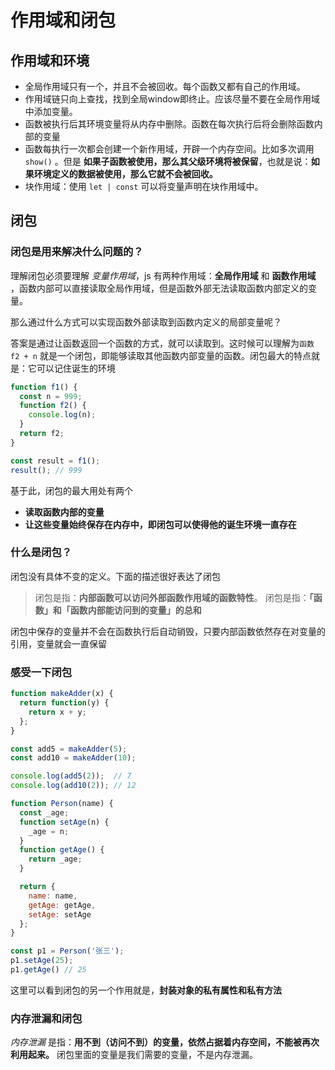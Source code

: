 # 作用域和闭包
## 作用域和环境
* 全局作用域只有一个，并且不会被回收。每个函数又都有自己的作用域。
* 作用域链只向上查找，找到全局window即终止。应该尽量不要在全局作用域中添加变量。
* 函数被执行后其环境变量将从内存中删除。函数在每次执行后将会删除函数内部的变量
* 函数每执行一次都会创建一个新作用域，开辟一个内存空间。比如多次调用 `show()` 。但是 **如果子函数被使用，那么其父级环境将被保留**，也就是说：**如果环境定义的数据被使用，那么它就不会被回收。**
* 块作用域：使用 `let | const` 可以将变量声明在块作用域中。



## 闭包
### 闭包是用来解决什么问题的？
理解闭包必须要理解 *变量作用域*，js 有两种作用域：**全局作用域** 和 **函数作用域** ，函数内部可以直接读取全局作用域，但是函数外部无法读取函数内部定义的变量。

那么通过什么方式可以实现函数外部读取到函数内定义的局部变量呢？

答案是通过让函数返回一个函数的方式，就可以读取到。这时候可以理解为`函数 f2 + n` 就是一个闭包，即能够读取其他函数内部变量的函数。闭包最大的特点就是：它可以记住诞生的环境

```javascript
function f1() {
  const n = 999;
  function f2() {
    console.log(n);
  }
  return f2;
}

const result = f1();
result(); // 999
```

基于此，闭包的最大用处有两个
* **读取函数内部的变量**
* **让这些变量始终保存在内存中，即闭包可以使得他的诞生环境一直存在**



### 什么是闭包？
闭包没有具体不变的定义。下面的描述很好表达了闭包
> 闭包是指：**内部函数可以访问外部函数作用域的函数特性**。
> 闭包是指：**「函数」和「函数内部能访问到的变量」的总和**

闭包中保存的变量并不会在函数执行后自动销毁，只要内部函数依然存在对变量的引用，变量就会一直保留


### 感受一下闭包

```javascript
function makeAdder(x) {
  return function(y) {
    return x + y;
  };
}

const add5 = makeAdder(5);
const add10 = makeAdder(10);

console.log(add5(2));  // 7
console.log(add10(2)); // 12
```

```javascript
function Person(name) {
  const _age;
  function setAge(n) {
    _age = n;
  }
  function getAge() {
    return _age;
  }

  return {
    name: name,
    getAge: getAge,
    setAge: setAge
  };
}

const p1 = Person('张三');
p1.setAge(25);
p1.getAge() // 25
```

这里可以看到闭包的另一个作用就是，**封装对象的私有属性和私有方法**



### 内存泄漏和闭包
*内存泄漏* 是指：**用不到（访问不到）的变量，依然占据着内存空间，不能被再次利用起来。**
闭包里面的变量是我们需要的变量，不是内存泄漏。